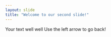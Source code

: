 ```yaml
---
layout: slide
title: "Welcome to our second slide!"
---
```

Your text well well
Use the left arrow to go back!
